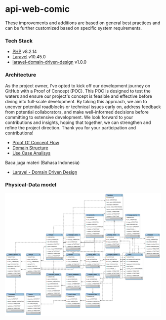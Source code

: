 # api-web-comic

These improvements and additions are based on general best practices and can be further customized based on specific system requirements.

### Tech Stack

-   [PHP](https://www.php.net/downloads) v8.2.14
-   [Laravel](https://laravel.com/docs/10.x) v10.45.0
-   [laravel-domain-driven-design](https://ddd.thejano.com/guide/) v1.0.0

### Architecture

As the project owner, I've opted to kick off our development journey on GitHub with a Proof of Concept (POC). This POC is designed to test the waters and ensure our project's concept is feasible and effective before diving into full-scale development. By taking this approach, we aim to uncover potential roadblocks or technical issues early on, address feedback from potential collaborators, and make well-informed decisions before committing to extensive development. We look forward to your contributions and insights, hoping that together, we can strengthen and refine the project direction. Thank you for your participation and contributions!

-   [Proof Of Concept Flow](./documentation/poc.md)
-   [Domain Structure](./documentation/domain-structure.md)
-   [Use Case Analisys](./documentation/Manga_Web_Usecase.pdf)

Baca juga materi (Bahasa Indonesia)

-   [Laravel - Domain Driven Design](https://github.com/MuhamadOskhar/MuhamadOskhar/tree/main/mini_wiki/Laravel%20-%20Implementing%20Domain%20Driven%20Design)

### Physical-Data model

![Gambar ERD Manga Web](/documentation/manga_web_mysql_workbench.png)
